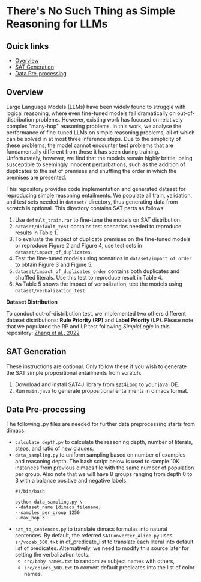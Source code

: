 # There's No Such Thing as Simple Reasoning for LLMs

## Quick links
* [Overview](#overview)
* [SAT Generation](#sat-generation)
* [Data Pre-processing](#data-pre-processing)

## Overview
Large Language Models (LLMs) have been widely found to struggle with logical reasoning, where even fine-tuned models fail dramatically on out-of-distribution problems. However, existing work has focused on relatively complex "many-hop" reasoning problems. In this work, we analyse the performance of fine-tuned LLMs on simple reasoning problems, all of which can be solved in at most three inference steps. Due to the simplicity of these problems, the model cannot encounter test problems that are fundamentally different from those it has seen during training. Unfortunately, however, we find that the models remain highly brittle, being susceptible to seemingly innocent perturbations, such as the addition of duplicates to the set of premises and shuffling the order in which the premises are presented.

This repository provides code implementation and generated dataset for reproducing simple reasoning entailments. We populate all train, validation, and test sets needed in `dataset/` directory, thus generating data from scratch is optional. This directory contains SAT parts as follows:
1. Use `default_train.rar` to fine-tune the models on SAT distribution.
2. `dataset/default_test` contains test scenarios needed to reproduce results in Table 1.
3. To evaluate the impact of duplicate premises on the fine-tuned models or reproduce Figure 2 and Figure 4, use test sets in `dataset/impact_of_duplicates`.
4. Test the fine-tuned models using scenarios in `dataset/impact_of_order` to obtain Figure 3 and Figure 5.
5. `dataset/impact_of_duplicates_order` contains both duplicates and shuffled literals. Use this test to reproduce result in Table 4.
6. As Table 5 shows the impact of verbalization, test the models using `dataset/verbalization_test`.

**Dataset Distribution**

To conduct out-of-distribution test, we implemented two others different dataset distributions: **Rule Priority (RP)** and **Label Priority (LP)**. Please note that we populated the RP and LP test following _SimpleLogic_ in this repository: [Zhang et al., 2022](https://github.com/joshuacnf/paradox-learning2reason)

## SAT Generation
These instructions are optional. Only follow these if you wish to generate the SAT simple propositional entailments from scratch.
1. Download and install SAT4J library from [sat4j.org](https://www.sat4j.org/) to your java IDE.
2. Run `main.java` to generate propositional entailments in dimacs format.   
   
## Data Pre-processing
The following .py files are needed for further data preprocessing starts from dimacs:
* `calculate_depth.py` to calculate the reasoning depth, number of literals, steps, and ratio of new clauses.  
* `data_sampling.py` to uniform sampling based on number of examples and reasoning depth. The bash script below is used to sample 10K instances from previous dimacs file with the same number of population per group. Also note that we will have 8 groups ranging from depth 0 to 3 with a balance positive and negative labels.
   ```
   #!/bin/bash

   python data_sampling.py \
   --dataset_name [dimacs_filename]
   --samples_per_group 1250
   --max_hop 3
   ```
* `sat_to_sentences.py` to translate dimacs formulas into natural sentences. By default, the referred `SATConverter_Alice.py` uses `sr/vocab_500.txt` in df_predicate_list to translate each literal into default list of predicates. Alternatively, we need to modify this source later for setting the verbalization tests.
  - `src/baby-names.txt` to randomize subject names with others,
  - `src/colors_500.txt` to convert default predicates into the list of color names.
